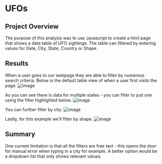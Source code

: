 # UFOs

## Project Overview
The purpose of this analysis was to use Javascript to create a html page that shows a data table of UFO sightings.  The table can filtered by entering values for Date, City, State, Country or Shape.

## Results
When a user goes to our webpage they are able to filter by numerous search criteria.
Below is the default table view of when a user first visits the page:
![image](https://user-images.githubusercontent.com/90879042/144695141-ef3c2a2d-464f-4f99-ae71-82f3b1bf8ff8.png)

As you can see there is data for multiple states - you can filter to just one using the filter highlighted below.
![image](https://user-images.githubusercontent.com/90879042/144695166-e77f891d-12db-4d0f-a372-ff9ca5e7351a.png)

You can further filter by city.
![image](https://user-images.githubusercontent.com/90879042/144695180-4a09c1ef-bb8f-46f3-8650-7be9a6802331.png)

Lastly, for this example we'll filter by shape.
![image](https://user-images.githubusercontent.com/90879042/144695198-572a1bae-9c96-44a7-b749-8fd6fadc586e.png)


## Summary
One current limitation is that all the filters are free text - this opens the door for manual error when typing in a city for example.  A better option would be a dropdown list that only shows relevant values. 
